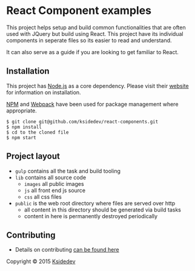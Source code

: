 # React Component examples

This project helps setup and build common functionalities that are often used with JQuery but build using React. This project have its individual components in seperate files so its easier to read and understand.

It can also serve as a guide if you are looking to get familiar to React. 
	
## Installation
This project has [Node.js](https://nodejs.org/) as a core dependency. Please visit their [website](https://nodejs.org/) for information on installation. 

[NPM](https://www.npmjs.com/) and [Webpack](https://webpack.github.io/) have been used for package management where appropriate. 

	$ git clone git@github.com/ksidedev/react-components.git
	$ npm install
	$ cd to the cloned file
	$ npm start

	
## Project layout

*	`gulp` contains all the task and build tooling
*	`lib` contains all source code
	*  	 `images` all public images
	* 	`js` all front end js source
	* 	`css` all css files
*	`public` is the web root directory where files are served over http
	* 	all content in this directory should be generated via build tasks
	* 	content in here is permanently destroyed periodically

## Contributing

*	Details on contributing [can be found here](CONTRIBUTING.md)

Copyright © 2015  [Ksidedev](http://ksidedev.com/) 